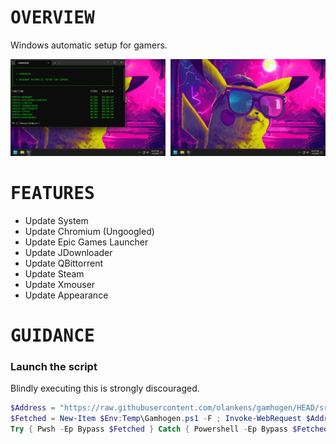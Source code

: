# <samp>OVERVIEW</samp>

Windows automatic setup for gamers.

<img src="assets/img1.png" width="49.25%"/><img src="assets/img0.png" width="1.5%"/><img src="assets/img2.png" width="49.25%"/>

# <samp>FEATURES</samp>

- Update System
- Update Chromium (Ungoogled)
- Update Epic Games Launcher
- Update JDownloader
- Update QBittorrent
- Update Steam
- Update Xmouser
- Update Appearance

# <samp>GUIDANCE</samp>

### Launch the script

Blindly executing this is strongly discouraged.

```powershell
$Address = "https://raw.githubusercontent.com/olankens/gamhogen/HEAD/src/Gamhogen.ps1"
$Fetched = New-Item $Env:Temp\Gamhogen.ps1 -F ; Invoke-WebRequest $Address -OutFile $Fetched
Try { Pwsh -Ep Bypass $Fetched } Catch { Powershell -Ep Bypass $Fetched }
```

